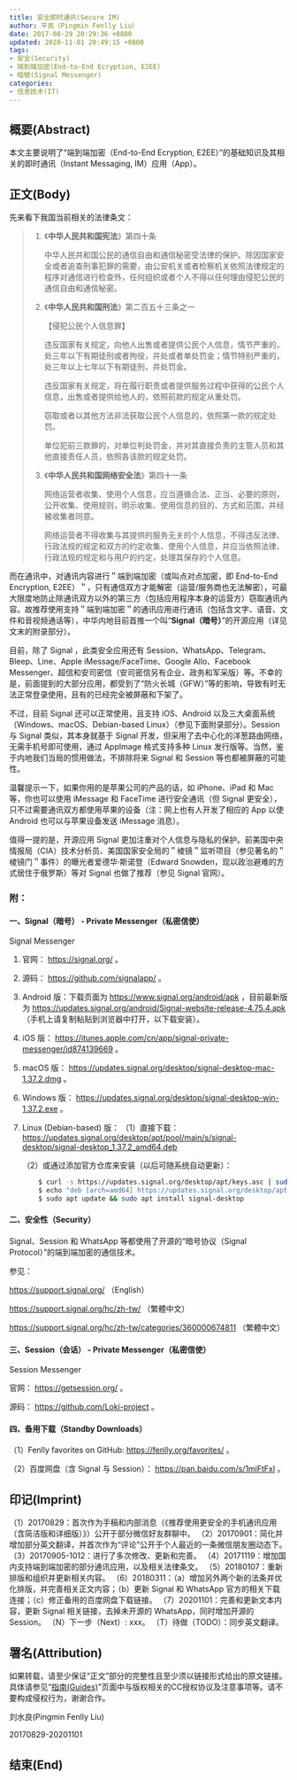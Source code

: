 ```yaml
---
title: 安全即时通讯(Secure IM)
author: 平民（Pingmin Fenlly Liu）
date: 2017-08-29 20:29:36 +0800
updated: 2020-11-01 20:49:15 +0800
tags:
- 安全(Security)
- 端到端加密(End-to-End Ecryption, E2EE)
- 暗號(Signal Messenger)
categories:
- 信息技术(IT)
---
```


## 概要(Abstract)

本文主要说明了“端到端加密（End-to-End Ecryption, E2EE）”的基础知识及其相关的即时通讯（Instant Messaging, IM）应用（App）。

## 正文(Body)

先来看下我国当前相关的法律条文：

<!-- more -->

> 1. 《**中华人民共和国宪法**》第四十条
>
>    中华人民共和国公民的通信自由和通信秘密受法律的保护。除因国家安全或者追查刑事犯罪的需要，由公安机关或者检察机关依照法律规定的程序对通信进行检查外，任何组织或者个人不得以任何理由侵犯公民的通信自由和通信秘密。
>
> 2. 《**中华人民共和国刑法**》第二百五十三条之一
>
>    【侵犯公民个人信息罪】
>
>    违反国家有关规定，向他人出售或者提供公民个人信息，情节严重的，处三年以下有期徒刑或者拘役，并处或者单处罚金；情节特别严重的，处三年以上七年以下有期徒刑，并处罚金。
>
>    违反国家有关规定，将在履行职责或者提供服务过程中获得的公民个人信息，出售或者提供给他人的，依照前款的规定从重处罚。
>
>    窃取或者以其他方法非法获取公民个人信息的，依照第一款的规定处罚。
>
>    单位犯前三款罪的，对单位判处罚金，并对其直接负责的主管人员和其他直接责任人员，依照各该款的规定处罚。
>
> 3. 《**中华人民共和国网络安全法**》第四十一条
>
>    网络运营者收集、使用个人信息，应当遵循合法、正当、必要的原则，公开收集、使用规则，明示收集、使用信息的目的、方式和范围，并经被收集者同意。
>
>    网络运营者不得收集与其提供的服务无关的个人信息，不得违反法律、行政法规的规定和双方的约定收集、使用个人信息，并应当依照法律、行政法规的规定和与用户的约定，处理其保存的个人信息。


而在通讯中，对通讯内容进行＂端到端加密（或叫点对点加密，即 End-to-End Encryption, E2EE）＂，只有通信双方才能解密（运营/服务商也无法解密），可最大限度地防止除通讯双方以外的第三方（包括应用程序本身的运营方）窃取通讯內容。故推荐使用支持＂端到端加密＂的通讯应用进行通讯（包括含文字、语音、文件和音视频通话等），中华内地目前首推一个叫“**Signal（暗号）**”的开源应用（详见文末的附录部分）。

目前，除了 Signal ，此类安全应用还有 Session、WhatsApp、Telegram、Bleep、Line、Apple iMessage/FaceTime、Google Allo、Facebook Messenger、超信和安司密信（安司密信另有企业、政务和军采版）等。不幸的是，前面提到的大部分应用，都受到了“防火长城（GFW）”等的影响，导致有时无法正常登录使用，且有的已经完全被屏蔽和下架了。

不过，目前 Signal 还可以正常使用，且支持 iOS、Android 以及三大桌面系统（Windows、macOS、Debian-based Linux）（参见下面附录部分）。Session 与 Signal 类似，其本身就基于 Signal 开发，但采用了去中心化的洋葱路由网络，无需手机号即可使用，通过 AppImage 格式支持多种 Linux 发行版等。当然，鉴于内地我们当局的惯用做法，不排除将来 Signal 和 Session 等也都被屏蔽的可能性。

温馨提示一下，如果你用的是苹果公司的产品的话，如 iPhone、iPad 和 Mac 等，你也可以使用 iMessage 和 FaceTime 进行安全通讯（但 Signal 更安全），只不过需要通讯双方都使用苹果的设备（注：网上也有人开发了相应的 App 以使 Android 也可以与苹果设备发送 iMessage 消息）。

值得一提的是，开源应用 Signal 更加注重对个人信息与隐私的保护。前美国中央情报局（CIA）技术分析员、美国国家安全局的＂棱镜＂监听项目（参见著名的＂棱镜门＂事件）的曝光者爱德华·斯诺登（Edward Snowden，现以政治避难的方式居住于俄罗斯）等对 Signal 也做了推荐（参见 Signal 官网）。


### 附：

#### 一、Signal（暗号） - Private Messenger（私密信使）

Signal Messenger

1. 官网： https://signal.org/ 。

2. 源码： https://github.com/signalapp/ 。

3. Android 版：下载页面为 https://www.signal.org/android/apk ，目前最新版为 https://updates.signal.org/android/Signal-website-release-4.75.4.apk （手机上请复制粘贴到浏览器中打开，以下载安装）。

4. iOS 版： https://itunes.apple.com/cn/app/signal-private-messenger/id874139669 。

5. macOS 版： https://updates.signal.org/desktop/signal-desktop-mac-1.37.2.dmg 。

6. Windows 版： https://updates.signal.org/desktop/signal-desktop-win-1.37.2.exe 。

7. Linux (Debian-based) 版：
    （1）直接下载： https://updates.signal.org/desktop/apt/pool/main/s/signal-desktop/signal-desktop_1.37.2_amd64.deb

    （2）或通过添加官方仓库来安装（以后可随系统自动更新）：
    ``` bash
        $ curl -s https://updates.signal.org/desktop/apt/keys.asc | sudo apt-key add -
        $ echo "deb [arch=amd64] https://updates.signal.org/desktop/apt xenial main" | sudo tee -a /etc/apt/sources.list.d/signal-xenial.list
        $ sudo apt update && sudo apt install signal-desktop
    ```


#### 二、安全性（Security）

Signal、Session 和 WhatsApp 等都使用了开源的“暗号协议（Signal Protocol）”的端到端加密的通信技术。

参见：

 https://support.signal.org/ （English）

 https://support.signal.org/hc/zh-tw/ （繁體中文）

 https://support.signal.org/hc/zh-tw/categories/360000674811 （繁體中文）


#### 三、Session（会话） - Private Messenger（私密信使）

Session Messenger

官网： https://getsession.org/ 。

源码： https://github.com/Loki-project 。


#### 四、备用下载（Standby Downloads）

（1）Fenlly favorites on GitHub: https://fenlly.org/favorites/ 。

（2）百度网盘（含 Signal 与 Session）： https://pan.baidu.com/s/1miFtFxI 。

## 印记(Imprint)

（1）20170829：首次作为手稿和内部消息（《推荐使用更安全的手机通讯应用（含简洁版和详细版）》）公开于部分微信好友群聊中。
（2）20170901：简化并增加部分英文翻译，并首次作为“评论”公开于个人最近的一条微信朋友圈动态下。
（3）20170905-1012：进行了多次修改、更新和完善。
（4）20171119：增加国内支持端到端加密的部分通讯应用，以及相关法律条文。
（5）20180107：重新排版和组织并更新相关内容。
（6）20180311：（a）增加另外两个新的法条并优化排版，并完善相关正文内容；（b）更新 Signal 和 WhatsApp 官方的相关下载连接；（c）修正备用的百度网盘下载链接。
（7）20201101：完善和更新文本内容，更新 Signal 相关链接，去掉未开源的 WhatsApp，同时增加开源的 Session。
（N）下一步（Next）: xxx。
（T）待做（TODO）：同步英文翻译。

## 署名(Attribution)

如果转载，请至少保证“正文”部分的完整性且至少须以链接形式给出的原文链接。
具体请参见“[指南(Guides)](/guides)”页面中与版权相关的CC授权协议及注意事项等。请不要构成侵权行为，谢谢合作。



刘水良(Pingmin Fenlly Liu)

20170829-20201101

## 结束(End)
